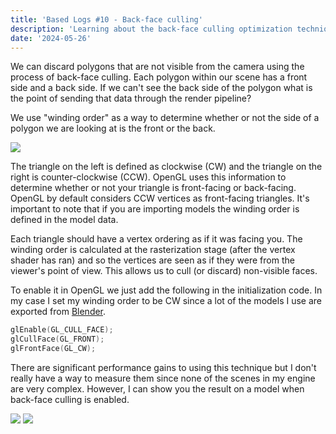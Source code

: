 ```yaml
---
title: 'Based Logs #10 - Back-face culling'
description: 'Learning about the back-face culling optimization technique'
date: '2024-05-26'
---
```


We can discard polygons that are not visible from the camera using the process of back-face culling. Each polygon within our scene has a front side and a back side. If we can't see the back side of the polygon what is the point of sending that data through the render pipeline?

We use "winding order" as a way to determine whether or not the side of a polygon we are looking at is the front or the back.

<Img src="winding-order.jpg" caption="LearnOpenGL" href="https://learnopengl.com/Advanced-OpenGL/Face-culling" />

The triangle on the left is defined as clockwise (CW) and the triangle on the right is counter-clockwise (CCW). OpenGL uses this information to determine whether or not your triangle is front-facing or back-facing. OpenGL by default considers CCW vertices as front-facing triangles. It's important to note that if you are importing models the winding order is defined in the model data.

Each triangle should have a vertex ordering as if it was facing you. The winding order is calculated at the rasterization stage (after the vertex shader has ran) and so the vertices are seen as if they were from the viewer's point of view. This allows us to cull (or discard) non-visible faces.

To enable it in OpenGL we just add the following in the initialization code. In my case I set my winding order to be CW since a lot of the models I use are exported from [Blender](https://www.blender.org/).

```cpp
glEnable(GL_CULL_FACE);
glCullFace(GL_FRONT);
glFrontFace(GL_CW);
```

There are significant performance gains to using this technique but I don't really have a way to measure them since none of the scenes in my engine are very complex. However, I can show you the result on a model when back-face culling is enabled.

<Img src="before.jpg" caption="Outside view of the cube" />

<Img src="after.jpg" caption="Inside view of the cube" />

<Spotify src="track/4Ne7JhJsOPHVfEySsOhBU2?si=ae07a6144f074ff9" />
